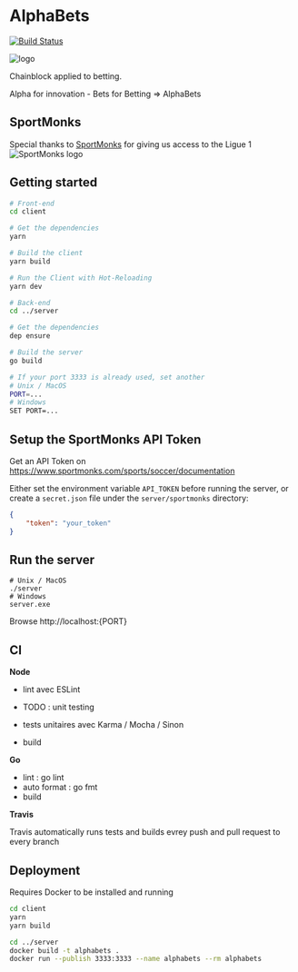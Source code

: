 # AlphaBets
[![Build Status](https://travis-ci.org/tsauvajon/ws-blockchain.svg?branch=dev)](https://travis-ci.org/tsauvajon/ws-blockchain)

![logo](https://github.com/tsauvajon/ws-blockchain/blob/dev/logo-mini.png?raw=true)

Chainblock applied to betting.

Alpha for innovation - Bets for Betting => AlphaBets

## SportMonks

Special thanks to [SportMonks](https://sportmonks.com) for giving us access to the Ligue 1
![SportMonks logo](https://www.sportmonks.com/images/logos/logo_black_top.png)

## Getting started

``` bash
# Front-end
cd client

# Get the dependencies
yarn

# Build the client
yarn build

# Run the Client with Hot-Reloading
yarn dev

# Back-end
cd ../server

# Get the dependencies
dep ensure

# Build the server
go build

# If your port 3333 is already used, set another
# Unix / MacOS
PORT=...
# Windows
SET PORT=...
```

## Setup the SportMonks API Token
Get an API Token on https://www.sportmonks.com/sports/soccer/documentation

Either set the environment variable `API_TOKEN` before running the server,
or create a `secret.json` file under the `server/sportmonks` directory:

``` json
{
    "token": "your_token"
}
```

## Run the server
```
# Unix / MacOS
./server
# Windows
server.exe
```

Browse http://localhost:{PORT}

## CI

**Node**
- lint avec ESLint

- TODO : unit testing
- tests unitaires avec Karma / Mocha / Sinon
- build

**Go**
- lint : go lint
- auto format : go fmt
- build

**Travis**

Travis automatically runs tests and builds evrey push and pull request to every branch

## Deployment

Requires Docker to be installed and running

``` bash
cd client
yarn
yarn build

cd ../server
docker build -t alphabets .
docker run --publish 3333:3333 --name alphabets --rm alphabets
```
